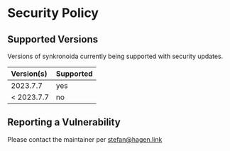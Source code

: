 # Security Policy

## Supported Versions

Versions of synkronoida currently being supported with security updates.

| Version(s)  | Supported |
|:----------- |:--------- |
| 2023.7.7    | yes       |
| < 2023.7.7  | no        |

## Reporting a Vulnerability

Please contact the maintainer per stefan@hagen.link
